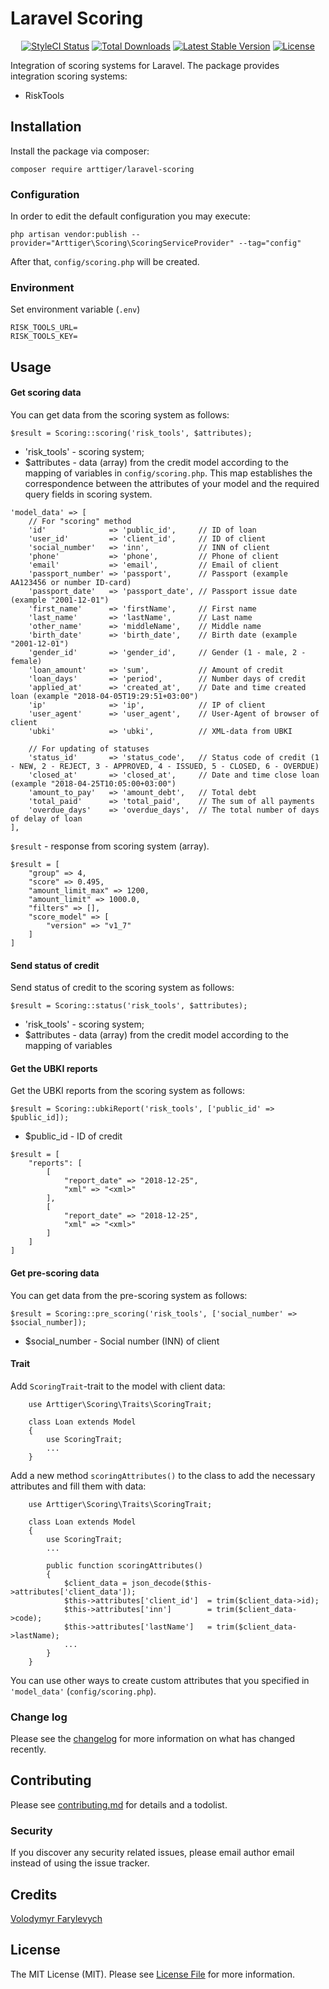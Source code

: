# Laravel Scoring

<p align="center">
    <a href="https://github.styleci.io/repos/000000000"><img src="https://github.styleci.io/repos/000000000/shield?style=flat" alt="StyleCI Status"></a>
    <a href="https://packagist.org/packages/arttiger/laravel-scoring"><img src="https://img.shields.io/packagist/dt/arttiger/laravel-scoring?style=flat" alt="Total Downloads"></a>
    <a href="https://packagist.org/packages/arttiger/laravel-scoring"><img src="https://img.shields.io/packagist/v/arttiger/laravel-scoring?style=flat" alt="Latest Stable Version"></a>
    <a href="https://packagist.org/packages/arttiger/laravel-scoring"><img src="https://img.shields.io/packagist/l/arttiger/laravel-scoring?style=flat" alt="License"></a>
</p>

Integration of scoring systems for Laravel. The package provides integration scoring systems:
- RiskTools

## Installation

Install the package via composer:

```
composer require arttiger/laravel-scoring
```

### Configuration

In order to edit the default configuration you may execute:

```
php artisan vendor:publish --provider="Arttiger\Scoring\ScoringServiceProvider" --tag="config"
```

After that, `config/scoring.php` will be created.

### Environment

Set environment variable (`.env`)

```
RISK_TOOLS_URL=
RISK_TOOLS_KEY=
```

## Usage

#### Get scoring data

You can get data from the scoring system as follows:

```
$result = Scoring::scoring('risk_tools', $attributes);
```

- 'risk_tools' - scoring system;
- $attributes - data (array) from the credit model according to the mapping of variables in `config/scoring.php`. This map establishes the correspondence between the attributes of your model and the required query fields in scoring system.

```
'model_data' => [
    // For "scoring" method
    'id'              => 'public_id',     // ID of loan
    'user_id'         => 'client_id',     // ID of client
    'social_number'   => 'inn',           // INN of client
    'phone'           => 'phone',         // Phone of client
    'email'           => 'email',         // Email of client
    'passport_number' => 'passport',      // Passport (example АА123456 or number ID-card)
    'passport_date'   => 'passport_date', // Passport issue date (example "2001-12-01")
    'first_name'      => 'firstName',     // First name
    'last_name'       => 'lastName',      // Last name
    'other_name'      => 'middleName',    // Middle name
    'birth_date'      => 'birth_date',    // Birth date (example "2001-12-01")
    'gender_id'       => 'gender_id',     // Gender (1 - male, 2 - female)
    'loan_amount'     => 'sum',           // Amount of credit
    'loan_days'       => 'period',        // Number days of credit
    'applied_at'      => 'created_at',    // Date and time created loan (example "2018-04-05T19:29:51+03:00")
    'ip'              => 'ip',            // IP of client
    'user_agent'      => 'user_agent',    // User-Agent of browser of client
    'ubki'            => 'ubki',          // XML-data from UBKI

    // For updating of statuses
    'status_id'       => 'status_code',   // Status code of credit (1 - NEW, 2 - REJECT, 3 - APPROVED, 4 - ISSUED, 5 - CLOSED, 6 - OVERDUE)
    'closed_at'       => 'closed_at',     // Date and time close loan (example "2018-04-25T10:05:00+03:00")
    'amount_to_pay'   => 'amount_debt',   // Total debt
    'total_paid'      => 'total_paid',    // The sum of all payments
    'overdue_days'    => 'overdue_days',  // The total number of days of delay of loan
],
```

`$result` - response from scoring system (array).

```
$result = [
    "group" => 4,
    "score" => 0.495,
    "amount_limit_max" => 1200,
    "amount_limit" => 1000.0,
    "filters" => [],
    "score_model" => [
        "version" => "v1_7"
    ]
]
```

#### Send status of credit

Send status of credit to the scoring system as follows:

```
$result = Scoring::status('risk_tools', $attributes);
```

- 'risk_tools' - scoring system;
- $attributes - data (array) from the credit model according to the mapping of variables

#### Get the UBKI reports

Get the UBKI reports from the scoring system as follows:

```
$result = Scoring::ubkiReport('risk_tools', ['public_id' => $public_id]);
```

- $public_id - ID of credit

```
$result = [
    "reports": [
        [
            "report_date" => "2018-12-25",
            "xml" => "<xml>"
        ],
        [
            "report_date" => "2018-12-25",
            "xml" => "<xml>"
        ]
    ]
]
```

#### Get pre-scoring data

You can get data from the pre-scoring system as follows:

```
$result = Scoring::pre_scoring('risk_tools', ['social_number' => $social_number]);
```

- $social_number - Social number (INN) of client

#### Trait

Add `ScoringTrait`-trait to the model with client data:

```
    use Arttiger\Scoring\Traits\ScoringTrait;

    class Loan extends Model
    {
        use ScoringTrait;
        ...
    }
```

Add a new method `scoringAttributes()` to the class to add the necessary attributes and fill them with data:

```
    use Arttiger\Scoring\Traits\ScoringTrait;

    class Loan extends Model
    {
        use ScoringTrait;
        ...
        
        public function scoringAttributes()
        {
            $client_data = json_decode($this->attributes['client_data']);
            $this->attributes['client_id']  = trim($client_data->id); 
            $this->attributes['inn']        = trim($client_data->code); 
            $this->attributes['lastName']   = trim($client_data->lastName); 
            ...
        }
    }
```

You can use other ways to create custom attributes that you specified in `'model_data'` (`config/scoring.php`).

### Change log

Please see the [changelog](CHANGELOG.md) for more information on what has changed recently.

## Contributing

Please see [contributing.md](CONTRIBUTING.md) for details and a todolist.

### Security

If you discover any security related issues, please email author email instead of using the issue tracker.

## Credits

[Volodymyr Farylevych](https://github.com/arttiger)

## License

The MIT License (MIT). Please see [License File](LICENSE.md) for more information.

